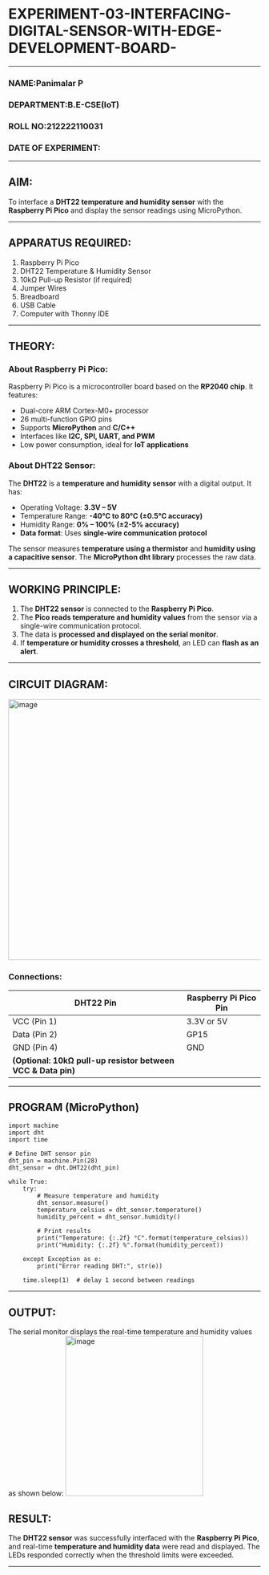 # EXPERIMENT-03-INTERFACING-DIGITAL-SENSOR-WITH-EDGE-DEVELOPMENT-BOARD-
 
---

### **NAME:Panimalar P**  
### **DEPARTMENT:B.E-CSE(IoT)**  
### **ROLL NO:212222110031**  
### **DATE OF EXPERIMENT:**  

---

## **AIM:**  
To interface a **DHT22 temperature and humidity sensor** with the **Raspberry Pi Pico** and display the sensor readings using MicroPython.

---

## **APPARATUS REQUIRED:**  
1. Raspberry Pi Pico  
2. DHT22 Temperature & Humidity Sensor  
3. 10kΩ Pull-up Resistor (if required)  
4. Jumper Wires  
5. Breadboard  
6. USB Cable  
7. Computer with Thonny IDE  

---

## **THEORY:**  
### **About Raspberry Pi Pico:**  
Raspberry Pi Pico is a microcontroller board based on the **RP2040 chip**. It features:  
- Dual-core ARM Cortex-M0+ processor  
- 26 multi-function GPIO pins  
- Supports **MicroPython** and **C/C++**  
- Interfaces like **I2C, SPI, UART, and PWM**  
- Low power consumption, ideal for **IoT applications**  

### **About DHT22 Sensor:**  
The **DHT22** is a **temperature and humidity sensor** with a digital output. It has:  
- Operating Voltage: **3.3V – 5V**  
- Temperature Range: **-40°C to 80°C (±0.5°C accuracy)**  
- Humidity Range: **0% – 100% (±2-5% accuracy)**  
- **Data format**: Uses **single-wire communication protocol**  

The sensor measures **temperature using a thermistor** and **humidity using a capacitive sensor**. The **MicroPython dht library** processes the raw data.

---

## **WORKING PRINCIPLE:**  
1. The **DHT22 sensor** is connected to the **Raspberry Pi Pico**.  
2. The **Pico reads temperature and humidity values** from the sensor via a single-wire communication protocol.  
3. The data is **processed and displayed on the serial monitor**.  
4. If **temperature or humidity crosses a threshold**, an LED can **flash as an alert**.  

---

## **CIRCUIT DIAGRAM:**  
<img width="667" height="520" alt="image" src="https://github.com/user-attachments/assets/74ce0b52-5f3d-45d0-b19b-17cb627aae2c" />

### **Connections:**  


| DHT22 Pin | Raspberry Pi Pico Pin |
|-----------|----------------------|
| VCC (Pin 1) | 3.3V or 5V |
| Data (Pin 2) | GP15 |
| GND (Pin 4) | GND |
| **(Optional: 10kΩ pull-up resistor between VCC & Data pin)** | |

---

## **PROGRAM (MicroPython)**  
``` 
import machine
import dht
import time

# Define DHT sensor pin
dht_pin = machine.Pin(28)
dht_sensor = dht.DHT22(dht_pin)

while True:
    try:
        # Measure temperature and humidity
        dht_sensor.measure()
        temperature_celsius = dht_sensor.temperature()
        humidity_percent = dht_sensor.humidity()

        # Print results
        print("Temperature: {:.2f} °C".format(temperature_celsius))
        print("Humidity: {:.2f} %".format(humidity_percent))

    except Exception as e:
        print("Error reading DHT:", str(e))

    time.sleep(1)  # delay 1 second between readings
````
---

## **OUTPUT:**  
 

The serial monitor displays the real-time temperature and humidity values as shown below:
<img width="275" height="319" alt="image" src="https://github.com/user-attachments/assets/0a4ebe1a-60ef-4024-88d1-5a51b53253e2" />

  


## **RESULT:**  
The **DHT22 sensor** was successfully interfaced with the **Raspberry Pi Pico**, and real-time **temperature and humidity data** were read and displayed. The LEDs responded correctly when the threshold limits were exceeded.

---

 
